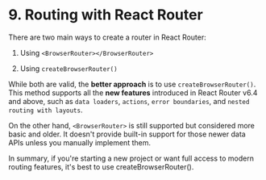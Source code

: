 # 9. Routing with React Router

There are two main ways to create a router in React Router:

1. Using `<BrowserRouter></BrowserRouter>`

2. Using `createBrowserRouter()`

While both are valid, the **better approach** is to use `createBrowserRouter()`. This method supports all the **new features** introduced in React Router v6.4 and above, such as `data loaders`, `actions`, `error boundaries`, and `nested routing with layouts`.

On the other hand, `<BrowserRouter>` is still supported but considered more basic and older. It doesn't provide built-in support for those newer data APIs unless you manually implement them.

In summary, if you're starting a new project or want full access to modern routing features, it's best to use createBrowserRouter().
